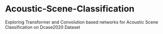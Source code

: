 # Acoustic-Scene-Classification
Exploring Transformer and Convolution based networks for Acoustic Scene Classification on Dcase2020 Dataset
